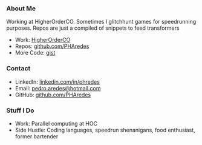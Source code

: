 ### About Me

Working at HigherOrderCO. Sometimes I glitchhunt games for speedrunning purposes. Repos are just a compiled of snippets to feed transformers

- Work: [HigherOrderCO](https://higherorderco.com/)  
- Repos: [github.com/PHAredes](https://github.com/PHAredes)
- More Code: [gist](https://gist.github.com/PHAredes)

### Contact
- LinkedIn: [linkedin.com/in/phredes](https://www.linkedin.com/in/phredes/)  
- Email: [pedro.aredes@hotmail.com](mailto:pedro.aredes@hotmail.com)  
- GitHub: [github.com/PHAredes](https://github.com/PHAredes)

### Stuff I Do
- Work: Parallel computing at HOC  
- Side Hustle: Coding languages, speedrun shenanigans, food enthusiast, former bartender
